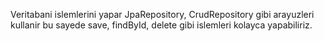 Veritabani islemlerini yapar JpaRepository, CrudRepository gibi arayuzleri kullanir bu sayede save, findById, delete gibi islemleri kolayca yapabiliriz.